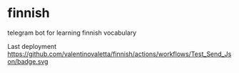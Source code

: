 # finnish
telegram bot for learning finnish vocabulary

Last deployment
https://github.com/valentinovaletta/finnish/actions/workflows/Test_Send_Json/badge.svg
